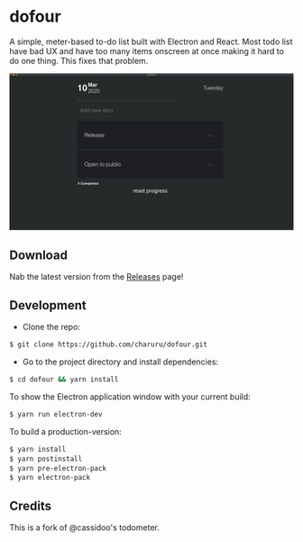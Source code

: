 # dofour

A simple, meter-based to-do list built with Electron and React. Most todo list have bad UX and have too many items onscreen at once making it hard to do one thing. This fixes that problem.

![dofour](assets/dofourscreen.png)

## Download

Nab the latest version from the [Releases](https://github.com/charuru/dofour/releases) page!

## Development

- Clone the repo:

```bash
$ git clone https://github.com/charuru/dofour.git
```

- Go to the project directory and install dependencies:

```bash
$ cd dofour && yarn install
```

To show the Electron application window with your current build:

```bash
$ yarn run electron-dev
```

To build a production-version:

```bash
$ yarn install
$ yarn postinstall
$ yarn pre-electron-pack
$ yarn electron-pack
```

## Credits

This is a fork of @cassidoo's todometer.
